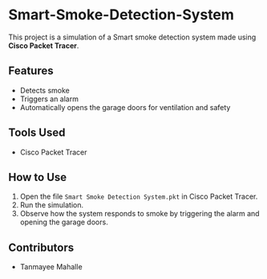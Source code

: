 # Smart-Smoke-Detection-System

This project is a simulation of a Smart smoke detection system made using **Cisco Packet Tracer**.

## Features
- Detects smoke
- Triggers an alarm
- Automatically opens the garage doors for ventilation and safety

## Tools Used
- Cisco Packet Tracer

## How to Use
1. Open the file `Smart Smoke Detection System.pkt` in Cisco Packet Tracer.
2. Run the simulation.
3. Observe how the system responds to smoke by triggering the alarm and opening the garage doors.

## Contributors
- Tanmayee Mahalle

